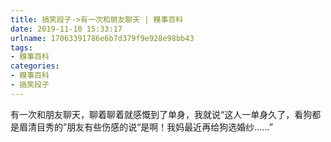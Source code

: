 ```yaml
---
title: 搞笑段子->有一次和朋友聊天 | 糗事百科
date: 2019-11-10 15:33:17
urlname: 17063391786e6b7d379f9e928e98bb43
tags: 
- 糗事百科
categories:
- 糗事百科
- 搞笑段子
---
```

有一次和朋友聊天，聊着聊着就感慨到了单身，我就说“这人一单身久了，看狗都是眉清目秀的”朋友有些伤感的说“是啊！我妈最近再给狗选婚纱……”


